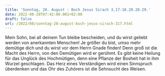 ```yaml
---
title: 'Sonntag, 28. August : Buch Jesus Sirach 3,17-18.20.28-29.'
date: 2022-08-28T07:42:00.001+02:00
draft: false
url: /2022/08/sonntag-28-august-buch-jesus-sirach-317.html
---
```


Mein Sohn, bei all deinem Tun bleibe bescheiden, und du wirst geliebt werden von anerkannten Menschen! Je größer du bist, umso mehr demütige dich und du wirst vor dem Herrn Gnade finden! Denn groß ist die Macht des Herrn, von den Demütigen wird er gerühmt. Es gibt keine Heilung für das Unglück des Hochmütigen, denn eine Pflanze der Bosheit hat in ihm Wurzel geschlagen. Das Herz eines Verständigen wird einen Sinnspruch überdenken und das Ohr des Zuhörers ist die Sehnsucht des Weisen.